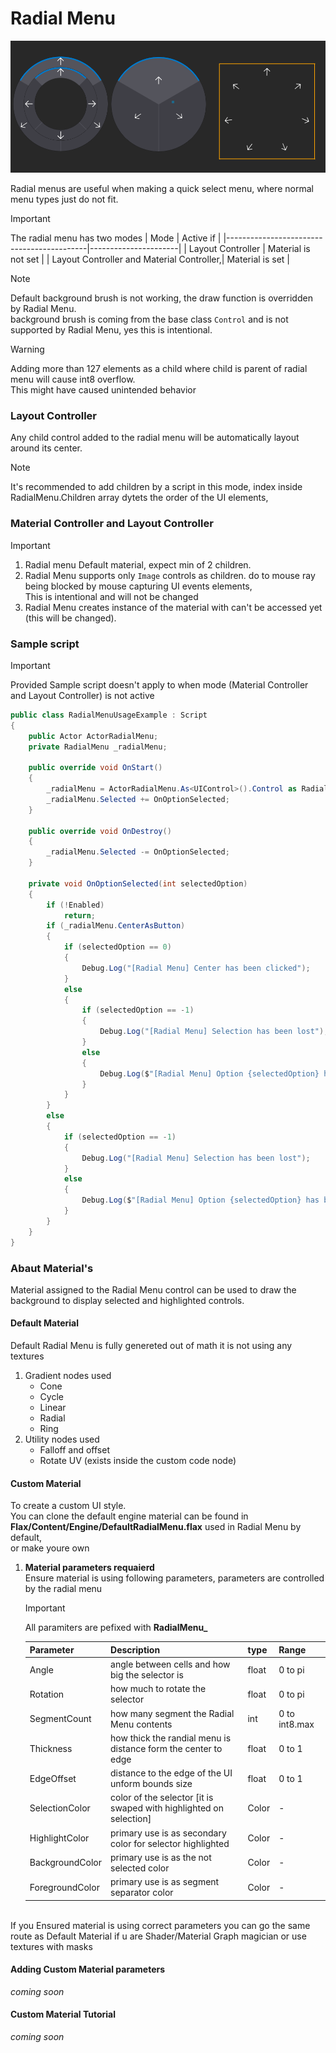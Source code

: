 # Radial Menu

![Radial Menu](media/radial-menu.png)

Radial menus are useful when making a quick select menu, where normal menu types just do not fit.</br>

> [!IMPORTANT]
> The radial menu has two modes
> | Mode                                      | Active if            |
> |-------------------------------------------|----------------------|
> | Layout Controller                         | Material is not set  |
> | Layout Controller and Material Controller,| Material is set      |

> [!NOTE]
> Default background brush is not working, the draw function is overridden by Radial Menu.</br>
> background brush is coming from the base class `Control` and is not supported by Radial Menu, yes this is intentional.


> [!WARNING]
> Adding more than 127 elements as a child where child is parent of radial menu will cause int8 overflow.</br>
> This might have caused unintended behavior

### Layout Controller

Any child control added to the radial menu will be automatically layout around its center.

> [!NOTE]
> It's recommended to add children by a script in this mode,
> index inside RadialMenu.Children array dytets the order of the UI elements,

### Material Controller and Layout Controller

> [!IMPORTANT]
> 1. Radial menu Default material, expect min of 2 children.</br>
> 2. Radial Menu supports only `Image` controls as children. do to mouse ray being blocked by mouse capturing UI events elements,</br> This is intentional and will not be changed</br>
> 3. Radial Menu creates instance of the material with can't be accessed yet (this will be changed).

### Sample script

> [!IMPORTANT]
> Provided Sample script doesn't apply to when mode (Material Controller and Layout Controller) is not active

```cs
public class RadialMenuUsageExample : Script
{
    public Actor ActorRadialMenu;
    private RadialMenu _radialMenu;

    public override void OnStart()
    {
        _radialMenu = ActorRadialMenu.As<UIControl>().Control as RadialMenu;
        _radialMenu.Selected += OnOptionSelected;
    }

    public override void OnDestroy()
    {
        _radialMenu.Selected -= OnOptionSelected;
    }

    private void OnOptionSelected(int selectedOption)
    {
        if (!Enabled)
            return;
        if (_radialMenu.CenterAsButton)
        {
            if (selectedOption == 0)
            {
                Debug.Log("[Radial Menu] Center has been clicked");
            }
            else
            {
                if (selectedOption == -1)
                {
                    Debug.Log("[Radial Menu] Selection has been lost");
                }
                else
                {
                    Debug.Log($"[Radial Menu] Option {selectedOption} has been selected");
                }
            }
        }
        else
        {
            if (selectedOption == -1)
            {
                Debug.Log("[Radial Menu] Selection has been lost");
            }
            else
            {
                Debug.Log($"[Radial Menu] Option {selectedOption} has been selected");
            }
        }
    }
}
```





### Abaut Material's
Material assigned to the Radial Menu control can be used to draw the background to display selected and highlighted controls.</br>

#### Default Material
Default Radial Menu is fully genereted out of math it is not using any textures
1. Gradient nodes used
    * Cone
    * Cycle
    * Linear
    * Radial
    * Ring
1. Utility nodes used
    * Falloff and offset
    * Rotate UV (exists inside the custom code node)

#### Custom Material
To create a custom UI style.</br>
You can clone the default engine material can be found in **Flax/Content/Engine/DefaultRadialMenu.flax** used in Radial Menu by default,</br>
or make youre own</br>
1. **Material parameters requaierd**</br>
    Ensure material is using following parameters, parameters are controlled by the radial menu
    > [!IMPORTANT]
    > All paramiters are pefixed with **RadialMenu_**

    | Parameter     | Description                                                        | type    | Range           |
    |---------------|--------------------------------------------------------------------|---------|-----------------|
    |Angle          | angle between cells and how big the selector is                    | float   | 0 to pi         |
    |Rotation       | how much to rotate the selector                                    | float   | 0 to pi         |
    |SegmentCount   | how many segment the Radial Menu contents                          | int     | 0 to int8.max   |
    |Thickness      | how thick the randial menu is distance form the center to edge     | float   | 0 to 1          |
    |EdgeOffset     | distance to the edge of the UI unform bounds size                  | float   | 0 to 1          |
    |SelectionColor | color of the selector [it is swaped with highlighted on selection] | Color   | -               |
    |HighlightColor | primary use is as secondary color for selector highlighted         | Color   | -               |
    |BackgroundColor| primary use is as the not selected color                           | Color   | -               |
    |ForegroundColor| primary use is as segment separator color                          | Color   | -               |
</br>
If you Ensured material is using correct parameters
you can go the same route as Default Material if u are Shader/Material Graph magician or use textures with masks

#### Adding Custom Material parameters
*coming soon*
#### Custom Material Tutorial
*coming soon*

<!---
THE TODO dont remove this comment
we are not leaving users in the dark

1. Creating a selector mask
*coming soon*
2. using selector mask to mask a Texture
*coming soon*
3. Rotating Selector using given parameters
*coming soon*
4. Creating a Ring Mask for unselected Area
*coming soon*
5. using Ring mask to mask a Texture for unselected Area
*coming soon*
6. Final step's
*coming soon*
we are done have fun exploring possibilities
-->